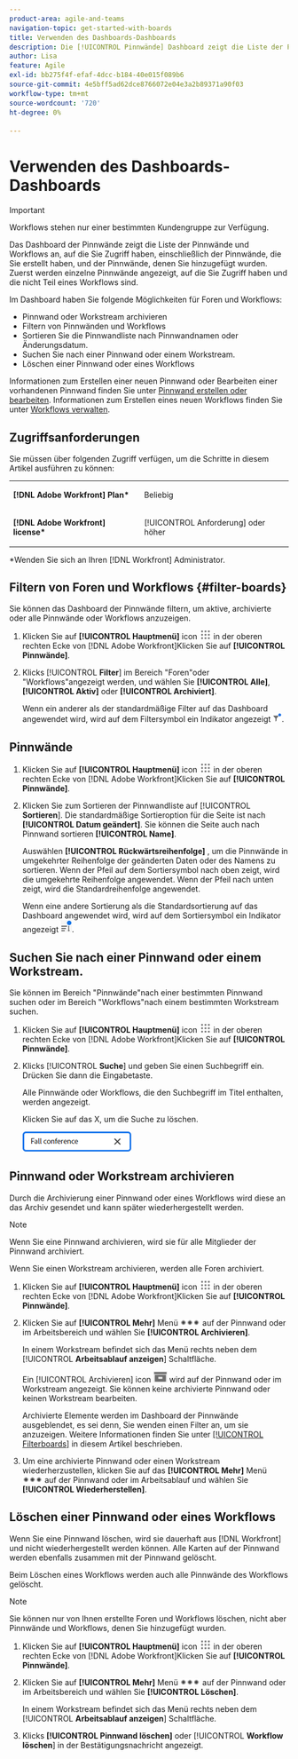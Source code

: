 ```yaml
---
product-area: agile-and-teams
navigation-topic: get-started-with-boards
title: Verwenden des Dashboards-Dashboards
description: Die [!UICONTROL Pinnwände] Dashboard zeigt die Liste der Pinnwände an, auf die Sie Zugriff haben, einschließlich der Pinnwände, die Sie erstellt haben, und der Pinnwände, denen Sie hinzugefügt wurden.
author: Lisa
feature: Agile
exl-id: bb275f4f-efaf-4dcc-b184-40e015f089b6
source-git-commit: 4e5bff5ad62dce8766072e04e3a2b89371a90f03
workflow-type: tm+mt
source-wordcount: '720'
ht-degree: 0%

---
```


# Verwenden des Dashboards-Dashboards

>[!IMPORTANT]
>
>Workflows stehen nur einer bestimmten Kundengruppe zur Verfügung.

Das Dashboard der Pinnwände zeigt die Liste der Pinnwände und Workflows an, auf die Sie Zugriff haben, einschließlich der Pinnwände, die Sie erstellt haben, und der Pinnwände, denen Sie hinzugefügt wurden. Zuerst werden einzelne Pinnwände angezeigt, auf die Sie Zugriff haben und die nicht Teil eines Workflows sind.

Im Dashboard haben Sie folgende Möglichkeiten für Foren und Workflows:

* Pinnwand oder Workstream archivieren
* Filtern von Pinnwänden und Workflows
* Sortieren Sie die Pinnwandliste nach Pinnwandnamen oder Änderungsdatum.
* Suchen Sie nach einer Pinnwand oder einem Workstream.
* Löschen einer Pinnwand oder eines Workflows

Informationen zum Erstellen einer neuen Pinnwand oder Bearbeiten einer vorhandenen Pinnwand finden Sie unter [Pinnwand erstellen oder bearbeiten](../../agile/get-started-with-boards/create-edit-board.md). Informationen zum Erstellen eines neuen Workflows finden Sie unter [Workflows verwalten](/help/quicksilver/agile/use-boards-agile-planning-tools/manage-collections.md).

## Zugriffsanforderungen

Sie müssen über folgenden Zugriff verfügen, um die Schritte in diesem Artikel ausführen zu können:

<table style="table-layout:auto"> 
 <col> 
 <col> 
 <tbody> 
  <tr> 
   <td role="rowheader"><strong>[!DNL Adobe Workfront] Plan*</strong></td> 
   <td> <p>Beliebig</p> </td> 
  </tr> 
  <tr> 
   <td role="rowheader"><strong>[!DNL Adobe Workfront] license*</strong></td> 
   <td> <p>[!UICONTROL Anforderung] oder höher</p> </td> 
  </tr> 
 </tbody> 
</table>

&#42;Wenden Sie sich an Ihren [!DNL Workfront] Administrator.

## Filtern von Foren und Workflows {#filter-boards}

Sie können das Dashboard der Pinnwände filtern, um aktive, archivierte oder alle Pinnwände oder Workflows anzuzeigen.

1. Klicken Sie auf **[!UICONTROL Hauptmenü]** icon ![](assets/main-menu-icon.png) in der oberen rechten Ecke von [!DNL Adobe Workfront]Klicken Sie auf **[!UICONTROL Pinnwände]**.
1. Klicks [!UICONTROL **Filter**] im Bereich &quot;Foren&quot;oder &quot;Workflows&quot;angezeigt werden, und wählen Sie **[!UICONTROL Alle]**, **[!UICONTROL Aktiv]** oder **[!UICONTROL Archiviert]**.

   Wenn ein anderer als der standardmäßige Filter auf das Dashboard angewendet wird, wird auf dem Filtersymbol ein Indikator angezeigt ![Filter angewendet auf Dashboard](assets/boards-filterapplied-30x30.png).

## Pinnwände

1. Klicken Sie auf **[!UICONTROL Hauptmenü]** icon ![](assets/main-menu-icon.png) in der oberen rechten Ecke von [!DNL Adobe Workfront]Klicken Sie auf **[!UICONTROL Pinnwände]**.
1. Klicken Sie zum Sortieren der Pinnwandliste auf [!UICONTROL **Sortieren**]. Die standardmäßige Sortieroption für die Seite ist nach **[!UICONTROL Datum geändert]**. Sie können die Seite auch nach Pinnwand sortieren **[!UICONTROL Name]**.

   Auswählen **[!UICONTROL Rückwärtsreihenfolge]** , um die Pinnwände in umgekehrter Reihenfolge der geänderten Daten oder des Namens zu sortieren. Wenn der Pfeil auf dem Sortiersymbol nach oben zeigt, wird die umgekehrte Reihenfolge angewendet. Wenn der Pfeil nach unten zeigt, wird die Standardreihenfolge angewendet.

   Wenn eine andere Sortierung als die Standardsortierung auf das Dashboard angewendet wird, wird auf dem Sortiersymbol ein Indikator angezeigt ![Angewandte Sortierung](assets/sort-applied-boards.png).

## Suchen Sie nach einer Pinnwand oder einem Workstream.

Sie können im Bereich &quot;Pinnwände&quot;nach einer bestimmten Pinnwand suchen oder im Bereich &quot;Workflows&quot;nach einem bestimmten Workstream suchen.

1. Klicken Sie auf **[!UICONTROL Hauptmenü]** icon ![](assets/main-menu-icon.png) in der oberen rechten Ecke von [!DNL Adobe Workfront]Klicken Sie auf **[!UICONTROL Pinnwände]**.
1. Klicks [!UICONTROL **Suche**] und geben Sie einen Suchbegriff ein. Drücken Sie dann die Eingabetaste.

   Alle Pinnwände oder Workflows, die den Suchbegriff im Titel enthalten, werden angezeigt.

   Klicken Sie auf das X, um die Suche zu löschen.

   ![Suchen Sie nach Pinnwänden im Dashboard.](assets/boards-searchbox.png)

## Pinnwand oder Workstream archivieren

Durch die Archivierung einer Pinnwand oder eines Workflows wird diese an das Archiv gesendet und kann später wiederhergestellt werden.

>[!NOTE]
>
>Wenn Sie eine Pinnwand archivieren, wird sie für alle Mitglieder der Pinnwand archiviert.
>
>Wenn Sie einen Workstream archivieren, werden alle Foren archiviert.

1. Klicken Sie auf **[!UICONTROL Hauptmenü]** icon ![](assets/main-menu-icon.png) in der oberen rechten Ecke von [!DNL Adobe Workfront]Klicken Sie auf **[!UICONTROL Pinnwände]**.
1. Klicken Sie auf **[!UICONTROL Mehr]** Menü ![Mehr Menü](assets/more-icon-spectrum.png) auf der Pinnwand oder im Arbeitsbereich und wählen Sie **[!UICONTROL Archivieren]**.

   In einem Workstream befindet sich das Menü rechts neben dem [!UICONTROL **Arbeitsablauf anzeigen**] Schaltfläche.

   Ein [!UICONTROL Archivieren] icon ![Archivieren](assets/archive-icon-spectrum-25x20.png) wird auf der Pinnwand oder im Workstream angezeigt. Sie können keine archivierte Pinnwand oder keinen Workstream bearbeiten.

   Archivierte Elemente werden im Dashboard der Pinnwände ausgeblendet, es sei denn, Sie wenden einen Filter an, um sie anzuzeigen. Weitere Informationen finden Sie unter [[!UICONTROL Filterboards]](#filter-boards) in diesem Artikel beschrieben.

1. Um eine archivierte Pinnwand oder einen Workstream wiederherzustellen, klicken Sie auf das **[!UICONTROL Mehr]** Menü ![Weitere Menüsymbole](assets/more-icon-spectrum.png) auf der Pinnwand oder im Arbeitsablauf und wählen Sie **[!UICONTROL Wiederherstellen]**.

## Löschen einer Pinnwand oder eines Workflows

Wenn Sie eine Pinnwand löschen, wird sie dauerhaft aus [!DNL Workfront] und nicht wiederhergestellt werden können. Alle Karten auf der Pinnwand werden ebenfalls zusammen mit der Pinnwand gelöscht.

Beim Löschen eines Workflows werden auch alle Pinnwände des Workflows gelöscht.

>[!NOTE]
>
>Sie können nur von Ihnen erstellte Foren und Workflows löschen, nicht aber Pinnwände und Workflows, denen Sie hinzugefügt wurden.

1. Klicken Sie auf **[!UICONTROL Hauptmenü]** icon ![](assets/main-menu-icon.png) in der oberen rechten Ecke von [!DNL Adobe Workfront]Klicken Sie auf **[!UICONTROL Pinnwände]**.
1. Klicken Sie auf **[!UICONTROL Mehr]** Menü ![[!UICONTROL Mehr Menü]](assets/more-icon-spectrum.png) auf der Pinnwand oder im Arbeitsbereich und wählen Sie **[!UICONTROL Löschen]**.

   In einem Workstream befindet sich das Menü rechts neben dem [!UICONTROL **Arbeitsablauf anzeigen**] Schaltfläche.

1. Klicks **[!UICONTROL Pinnwand löschen]** oder [!UICONTROL **Workflow löschen**] in der Bestätigungsnachricht angezeigt.

<!-- ## Move a board to a workstream

You can move a standalone board into a workstream, or move a board from one workstream to another workstream.

>[!NOTE]
>
>You can only move boards that you created, not boards that you were added to.

1. Click the **[!UICONTROL Main Menu]** icon ![](assets/main-menu-icon.png) in the upper-right corner of [!DNL Adobe Workfront], then click **[!UICONTROL Boards]**.
1. Click the **[!UICONTROL More]** menu ![[!UICONTROL More menu]](assets/more-icon-spectrum.png) on the board, and select [!UICONTROL **Move to workstream**].
1. Select which workstream to add the board to, and click [!UICONTROL **Move**].

   The board is moved into the workstream and no longer appears in the [!UICONTROL Boards] area.
   If you have not created a workstream yet, you are prompted to create one to move the board into.
-->
